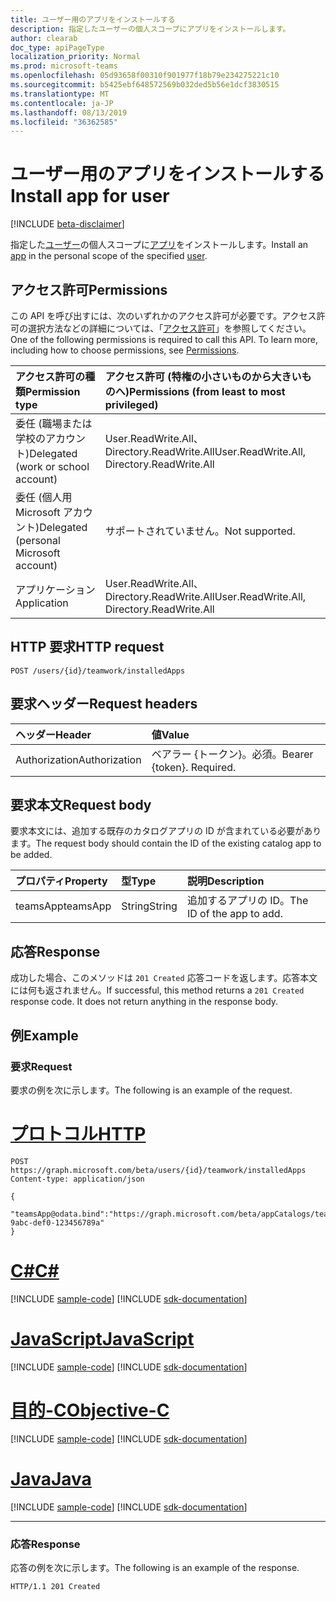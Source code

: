 ```yaml
---
title: ユーザー用のアプリをインストールする
description: 指定したユーザーの個人スコープにアプリをインストールします。
author: clearab
doc_type: apiPageType
localization_priority: Normal
ms.prod: microsoft-teams
ms.openlocfilehash: 05d93658f00310f901977f18b79e234275221c10
ms.sourcegitcommit: b5425ebf648572569b032ded5b56e1dcf3830515
ms.translationtype: MT
ms.contentlocale: ja-JP
ms.lasthandoff: 08/13/2019
ms.locfileid: "36362585"
---
```

# <a name="install-app-for-user"></a><span data-ttu-id="b8674-103">ユーザー用のアプリをインストールする</span><span class="sxs-lookup"><span data-stu-id="b8674-103">Install app for user</span></span>

[!INCLUDE [beta-disclaimer](../../includes/beta-disclaimer.md)]

<span data-ttu-id="b8674-104">指定した[ユーザー](../resources/user.md)の個人スコープに[アプリ](../resources/teamsapp.md)をインストールします。</span><span class="sxs-lookup"><span data-stu-id="b8674-104">Install an [app](../resources/teamsapp.md) in the personal scope of the specified [user](../resources/user.md).</span></span>

## <a name="permissions"></a><span data-ttu-id="b8674-105">アクセス許可</span><span class="sxs-lookup"><span data-stu-id="b8674-105">Permissions</span></span>

<span data-ttu-id="b8674-p101">この API を呼び出すには、次のいずれかのアクセス許可が必要です。アクセス許可の選択方法などの詳細については、「[アクセス許可](/graph/permissions-reference)」を参照してください。</span><span class="sxs-lookup"><span data-stu-id="b8674-p101">One of the following permissions is required to call this API. To learn more, including how to choose permissions, see [Permissions](/graph/permissions-reference).</span></span>

|<span data-ttu-id="b8674-108">アクセス許可の種類</span><span class="sxs-lookup"><span data-stu-id="b8674-108">Permission type</span></span>      | <span data-ttu-id="b8674-109">アクセス許可 (特権の小さいものから大きいものへ)</span><span class="sxs-lookup"><span data-stu-id="b8674-109">Permissions (from least to most privileged)</span></span>              |
|:--------------------|:---------------------------------------------------------|
|<span data-ttu-id="b8674-110">委任 (職場または学校のアカウント)</span><span class="sxs-lookup"><span data-stu-id="b8674-110">Delegated (work or school account)</span></span> |  <span data-ttu-id="b8674-111">User.ReadWrite.All、Directory.ReadWrite.All</span><span class="sxs-lookup"><span data-stu-id="b8674-111">User.ReadWrite.All, Directory.ReadWrite.All</span></span>     |
|<span data-ttu-id="b8674-112">委任 (個人用 Microsoft アカウント)</span><span class="sxs-lookup"><span data-stu-id="b8674-112">Delegated (personal Microsoft account)</span></span> | <span data-ttu-id="b8674-113">サポートされていません。</span><span class="sxs-lookup"><span data-stu-id="b8674-113">Not supported.</span></span>    |
|<span data-ttu-id="b8674-114">アプリケーション</span><span class="sxs-lookup"><span data-stu-id="b8674-114">Application</span></span> | <span data-ttu-id="b8674-115">User.ReadWrite.All、Directory.ReadWrite.All</span><span class="sxs-lookup"><span data-stu-id="b8674-115">User.ReadWrite.All, Directory.ReadWrite.All</span></span> |

## <a name="http-request"></a><span data-ttu-id="b8674-116">HTTP 要求</span><span class="sxs-lookup"><span data-stu-id="b8674-116">HTTP request</span></span>
<!-- { "blockType": "ignored" } -->
```http
POST /users/{id}/teamwork/installedApps
```

## <a name="request-headers"></a><span data-ttu-id="b8674-117">要求ヘッダー</span><span class="sxs-lookup"><span data-stu-id="b8674-117">Request headers</span></span>

| <span data-ttu-id="b8674-118">ヘッダー</span><span class="sxs-lookup"><span data-stu-id="b8674-118">Header</span></span>       | <span data-ttu-id="b8674-119">値</span><span class="sxs-lookup"><span data-stu-id="b8674-119">Value</span></span> |
|:---------------|:--------|
| <span data-ttu-id="b8674-120">Authorization</span><span class="sxs-lookup"><span data-stu-id="b8674-120">Authorization</span></span>  | <span data-ttu-id="b8674-p102">ベアラー {トークン}。必須。</span><span class="sxs-lookup"><span data-stu-id="b8674-p102">Bearer {token}. Required.</span></span>  |

## <a name="request-body"></a><span data-ttu-id="b8674-123">要求本文</span><span class="sxs-lookup"><span data-stu-id="b8674-123">Request body</span></span>

<span data-ttu-id="b8674-124">要求本文には、追加する既存のカタログアプリの ID が含まれている必要があります。</span><span class="sxs-lookup"><span data-stu-id="b8674-124">The request body should contain the ID of the existing catalog app to be added.</span></span>

| <span data-ttu-id="b8674-125">プロパティ</span><span class="sxs-lookup"><span data-stu-id="b8674-125">Property</span></span>   | <span data-ttu-id="b8674-126">型</span><span class="sxs-lookup"><span data-stu-id="b8674-126">Type</span></span> |<span data-ttu-id="b8674-127">説明</span><span class="sxs-lookup"><span data-stu-id="b8674-127">Description</span></span>|
|:---------------|:--------|:----------|
|<span data-ttu-id="b8674-128">teamsApp</span><span class="sxs-lookup"><span data-stu-id="b8674-128">teamsApp</span></span>|<span data-ttu-id="b8674-129">String</span><span class="sxs-lookup"><span data-stu-id="b8674-129">String</span></span>|<span data-ttu-id="b8674-130">追加するアプリの ID。</span><span class="sxs-lookup"><span data-stu-id="b8674-130">The ID of the app to add.</span></span>|

## <a name="response"></a><span data-ttu-id="b8674-131">応答</span><span class="sxs-lookup"><span data-stu-id="b8674-131">Response</span></span>

<span data-ttu-id="b8674-p103">成功した場合、このメソッドは `201 Created` 応答コードを返します。応答本文には何も返されません。</span><span class="sxs-lookup"><span data-stu-id="b8674-p103">If successful, this method returns a `201 Created` response code. It does not return anything in the response body.</span></span>

## <a name="example"></a><span data-ttu-id="b8674-134">例</span><span class="sxs-lookup"><span data-stu-id="b8674-134">Example</span></span>

### <a name="request"></a><span data-ttu-id="b8674-135">要求</span><span class="sxs-lookup"><span data-stu-id="b8674-135">Request</span></span>

<span data-ttu-id="b8674-136">要求の例を次に示します。</span><span class="sxs-lookup"><span data-stu-id="b8674-136">The following is an example of the request.</span></span>

# <a name="httptabhttp"></a>[<span data-ttu-id="b8674-137">プロトコル</span><span class="sxs-lookup"><span data-stu-id="b8674-137">HTTP</span></span>](#tab/http)
<!-- {
  "blockType": "request",
  "name": "user_add_teamsApp"
}-->
```http
POST https://graph.microsoft.com/beta/users/{id}/teamwork/installedApps
Content-type: application/json

{
   "teamsApp@odata.bind":"https://graph.microsoft.com/beta/appCatalogs/teamsApps/12345678-9abc-def0-123456789a"
}
```
# <a name="ctabcsharp"></a>[<span data-ttu-id="b8674-138">C#</span><span class="sxs-lookup"><span data-stu-id="b8674-138">C#</span></span>](#tab/csharp)
[!INCLUDE [sample-code](../includes/snippets/csharp/user-add-teamsapp-csharp-snippets.md)]
[!INCLUDE [sdk-documentation](../includes/snippets/snippets-sdk-documentation-link.md)]

# <a name="javascripttabjavascript"></a>[<span data-ttu-id="b8674-139">JavaScript</span><span class="sxs-lookup"><span data-stu-id="b8674-139">JavaScript</span></span>](#tab/javascript)
[!INCLUDE [sample-code](../includes/snippets/javascript/user-add-teamsapp-javascript-snippets.md)]
[!INCLUDE [sdk-documentation](../includes/snippets/snippets-sdk-documentation-link.md)]

# <a name="objective-ctabobjc"></a>[<span data-ttu-id="b8674-140">目的-C</span><span class="sxs-lookup"><span data-stu-id="b8674-140">Objective-C</span></span>](#tab/objc)
[!INCLUDE [sample-code](../includes/snippets/objc/user-add-teamsapp-objc-snippets.md)]
[!INCLUDE [sdk-documentation](../includes/snippets/snippets-sdk-documentation-link.md)]

# <a name="javatabjava"></a>[<span data-ttu-id="b8674-141">Java</span><span class="sxs-lookup"><span data-stu-id="b8674-141">Java</span></span>](#tab/java)
[!INCLUDE [sample-code](../includes/snippets/java/user-add-teamsapp-java-snippets.md)]
[!INCLUDE [sdk-documentation](../includes/snippets/snippets-sdk-documentation-link.md)]

---


### <a name="response"></a><span data-ttu-id="b8674-142">応答</span><span class="sxs-lookup"><span data-stu-id="b8674-142">Response</span></span>

<span data-ttu-id="b8674-143">応答の例を次に示します。</span><span class="sxs-lookup"><span data-stu-id="b8674-143">The following is an example of the response.</span></span>

<!-- {
  "blockType": "response",
  "truncated": true
} -->

```http
HTTP/1.1 201 Created
```

<!-- uuid: 8fcb5dbc-d5aa-4681-8e31-b001d5168d79
2015-10-25 14:57:30 UTC -->
<!-- {
  "type": "#page.annotation",
  "description": "User add teamsAppInstallations",
  "keywords": "",
  "section": "documentation",
  "tocPath": ""
}-->
